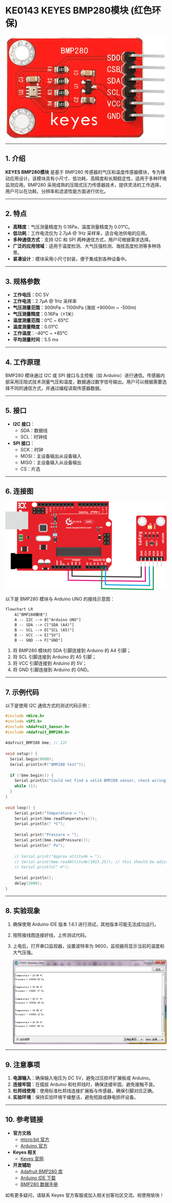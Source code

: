 # KE0143 KEYES BMP280模块 (红色环保)

![image-20250318081356657](media/image-20250318081356657.png)

---

## 1. 介绍
**KEYES BMP280模块** 是基于 BMP280 传感器的气压和温度传感器模块，专为移动应用设计。该模块具有小尺寸、低功耗、高精度和长期稳定性，适用于多种环境监测应用。BMP280 采用成熟的压阻式压力传感器技术，提供灵活的工作选择，用户可以在功耗、分辨率和滤波性能方面进行优化。

---

## 2. 特点
- **高精度**：气压测量精度为 0.16Pa，温度测量精度为 0.01℃。
- **低功耗**：工作电流仅为 2.7μA @ 1Hz 采样率，适合电池供电的应用。
- **多种通信方式**：支持 I2C 和 SPI 两种通信方式，用户可根据需求选择。
- **广泛的应用领域**：适用于温度检测、大气压强检测、海拔高度检测等多种场景。
- **紧凑设计**：模块采用小尺寸封装，便于集成到各种设备中。

---

## 3. 规格参数
- **工作电压**：DC 5V  
- **工作电流**：2.7μA @ 1Hz 采样率  
- **气压测量范围**：300hPa ~ 1100hPa (海拔 +9000m ~ -500m)  
- **气压测量精度**：0.16Pa（±1米）  
- **温度测量范围**：0℃ ~ 65℃  
- **温度测量精度**：0.01℃  
- **工作温度**：-40℃ ~ +85℃  
- **平均测量时间**：5.5 ms  

---

## 4. 工作原理
BMP280 模块通过 I2C 或 SPI 接口与主控板（如 Arduino）进行通信。传感器内部采用压阻式技术测量气压和温度，数据通过数字信号输出。用户可以根据需要选择不同的通信方式，并通过编程读取传感器数据。

---

## 5. 接口
- **I2C 接口**：
  - SDA：数据线
  - SCL：时钟线
- **SPI 接口**：
  - SCK：时钟
  - MOSI：主设备输出从设备输入
  - MISO：主设备输入从设备输出
  - CS：片选

---

## 6. 连接图

![image-20250318081412751](media/image-20250318081412751.png)

以下是 BMP280 模块与 Arduino UNO 的接线示意图：

```mermaid
flowchart LR
    A["BMP280模块"] 
    A -- I2C --> B["Arduino UNO"]
    B -- SDA --> C["SDA (A4)"]
    B -- SCL --> D["SCL (A5)"]
    B -- VCC --> E["5V"]
    B -- GND --> F["GND"]
```

1. 将 BMP280 模块的 SDA 引脚连接到 Arduino 的 A4 引脚；  
2. 将 SCL 引脚连接到 Arduino 的 A5 引脚；  
3. 将 VCC 引脚连接到 Arduino 的 5V；  
4. 将 GND 引脚连接到 Arduino 的 GND。

---

## 7. 示例代码
以下是使用 I2C 通信方式的测试代码示例：

```cpp
#include <Wire.h>
#include <SPI.h>
#include <Adafruit_Sensor.h>
#include <Adafruit_BMP280.h>

Adafruit_BMP280 bme; // I2C

void setup() {
  Serial.begin(9600);
  Serial.println(F("BMP280 test"));
  
  if (!bme.begin()) {  
    Serial.println("Could not find a valid BMP280 sensor, check wiring!");
    while (1);
  }
}
  
void loop() {
    Serial.print("Temperature = ");
    Serial.print(bme.readTemperature());
    Serial.println(" *C");
    
    Serial.print("Pressure = ");
    Serial.print(bme.readPressure());
    Serial.println(" Pa");

    // Serial.print("Approx altitude = ");
    // Serial.print(bme.readAltitude(1013.25)); // this should be adjusted to your local forecast
    // Serial.println(" m");
    
    Serial.println();
    delay(2000);
}
```

---

## 8. 实验现象
1. 确保使用 Arduino IDE 版本 1.6.1 进行测试，其他版本可能无法成功运行。  

2. 按照接线图连接好线，上传测试代码。  

3. 上电后，打开串口监视器，设置波特率为 9600，监视器将显示当前的温度和大气压强。

	![image-20250318081433486](media/image-20250318081433486.png)

---

## 9. 注意事项
1. **电源输入**：确保输入电压为 DC 5V，避免过压损坏扩展板或 Arduino。  
2. **连接牢固**：在插拔 Arduino 和杜邦线时，确保连接牢固，避免接触不良。  
3. **杜邦线使用**：使用标准杜邦线连接扩展板与传感器，确保引脚对应正确。  
4. **实验环境**：保持实验环境干燥整洁，避免短路或静电损坏设备。

---

## 10. 参考链接
- **官方文档**  
  - [micro:bit 官方](https://microbit.org/)  
  - [Arduino 官方](https://www.arduino.cc/)  
- **Keyes 相关**  
  - [Keyes 官网](http://www.keyes-robot.com/)  
- **开发辅助**  
	- [Adafruit BMP280 库](https://github.com/adafruit/Adafruit_BMP280_Library)  
	- [Arduino IDE 下载](https://www.arduino.cc/en/software)  
	- [BMP280 数据手册](https://cdn.sparkfun.com/assets/parts/1/1/0/0/0/13975-BMP280_Datasheet.pdf)  

如有更多疑问，请联系 Keyes 官方客服或加入相关创客社区交流。祝使用愉快！